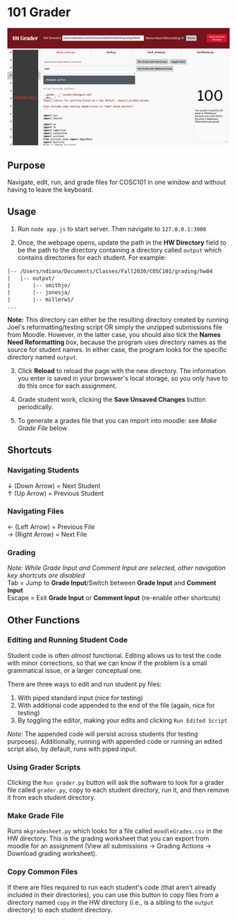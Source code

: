 # 101 Grader

![screenshot of the grader](screenshot.png)

## Purpose
Navigate, edit, run, and grade files for COSC101 in one window and without having to leave the keyboard.

## Usage

1. Run `node app.js` to start server. Then navigate to `127.0.0.1:3000`

2. Once, the webpage opens, update the path in the **HW Directory** field to be the path to the directory containing a directory called `output` which contains directories for each student. For example:

```
|-- /Users/ndiana/Documents/Classes/Fall2020/COSC101/grading/hw04
|   |-- output/
|       |-- smithjo/
|       |-- jonesja/
|       |-- millerwi/
...
```

**Note:** This directory can either be the resulting directory created by running Joel's reformatting/testing script OR simply the unzipped submissions file from Moodle. However, in the latter case, you should also tick the **Names Need Reformatting** box, because the program uses directory names as the source for student names. In either case, the program looks for the specific directory named `output`.

3. Click **Reload** to reload the page with the new directory. The information you enter is saved in your browswer's local storage, so you only have to do this once for each assignment.

4. Grade student work, clicking the **Save Unsaved Changes** button periodically.

5. To generate a grades file that you can import into moodle: see *Make Grade File* below

## Shortcuts

### Navigating Students
&downarrow; (Down Arrow) = Next Student  
&uparrow; (Up Arrow) = Previous Student  

### Navigating Files
&leftarrow; (Left Arrow) = Previous File  
&rightarrow; (Right Arrow) = Next File  

### Grading
*Note: While Grade Input and Comment Input are selected, other navigation key shortcuts are disabled*  
Tab = Jump to **Grade Input**/Switch between **Grade Input** and **Comment Input**  
Escape = Exit **Grade Input** or **Comment Input** (re-enable other shortcuts)

## Other Functions

### Editing and Running Student Code
Student code is often *almost* functional. Editing allows us to test the code with minor corrections, so that we can know if the problem is a small grammatical issue, or a larger conceptual one.

There are three ways to edit and run student py files:
1. With piped standard input (nice for testing)
2. With additional code appended to the end of the file (again, nice for testing)
3. By toggling the editor, making your edits and clicking `Run Edited Script`

*Note:* The appended code will persist across students (for testing purposes). Additionally, running with appended code or running an edited script also, by default, runs with piped input.

### Using Grader Scripts
Clicking the `Run grader.py` button will ask the software to look for a grader file called `grader.py`, copy to each student directory, run it, and then remove it from each student directory.

### Make Grade File
Runs `mkgradesheet.py` which looks for a file called `moodleGrades.csv` in the HW directory. This is the grading worksheet that you can export from moodle for an assignment (View all submissions -> Grading Actions -> Download grading worksheet).

### Copy Common Files
If there are files required to run each student's code (that aren't already included in their directories), you can use this button to copy files from a directory named `copy` in the HW directory (i.e., is a sibling to the `output` directory) to each student directory.